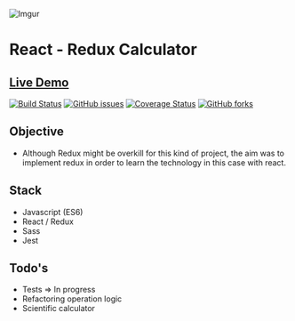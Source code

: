 ![Imgur](https://i.imgur.com/86bJnBU.png)

# React - Redux Calculator 


## [Live Demo](https://edxmo.github.io/react-calculator/index.html)


[![Build Status](https://travis-ci.com/edXmO/react-calculator.svg?branch=main)](https://travis-ci.com/edXmO/react-calculator)
[![GitHub issues](https://img.shields.io/github/issues/edXmO/react-calculator)](https://github.com/edXmO/react-calculator/issues)
[![Coverage Status](https://coveralls.io/repos/github/edXmO/react-calculator/badge.svg?branch=main)](https://coveralls.io/github/edXmO/react-calculator?branch=main)
[![GitHub forks](https://img.shields.io/github/forks/edXmO/react-calculator)](https://github.com/edXmO/react-calculator/network)


## Objective
 - Although Redux might be overkill for this kind of project, the aim was to implement redux in order to learn the technology in this case with react. 

## Stack 

- Javascript (ES6)
- React / Redux
- Sass
- Jest

## Todo's

- Tests => In progress
- Refactoring operation logic
- Scientific calculator
